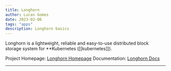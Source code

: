 ```yaml
---
title: Longhorn
author: Lucas Gomes
date: 2023-02-06
tags: "apps"
description: Longhorn basics
---
```


Longhorn is a lightweight, reliable and easy-to-use distributed block storage system for **Kubernetes ([[kubernetes]]).

Project Homepage: [Longhorn Homepage](https://longhorn.io)
Documentation: [Longhorn Docs](https://longhorn.io/docs/)

---
